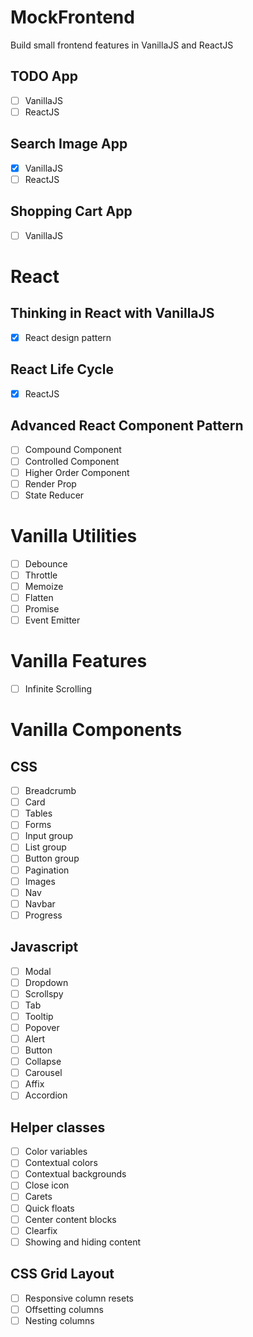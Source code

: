 # MockFrontend
Build small frontend features in VanillaJS and ReactJS
## TODO App
* [ ] VanillaJS
* [ ] ReactJS
## Search Image App
* [x] VanillaJS
* [ ] ReactJS
## Shopping Cart App
* [ ] VanillaJS
# React
## Thinking in React with VanillaJS
* [x] React design pattern
## React Life Cycle
* [x] ReactJS
## Advanced React Component Pattern
* [ ] Compound Component
* [ ] Controlled Component
* [ ] Higher Order Component
* [ ] Render Prop
* [ ] State Reducer
# Vanilla Utilities
* [ ] Debounce
* [ ] Throttle
* [ ] Memoize
* [ ] Flatten
* [ ] Promise
* [ ] Event Emitter
# Vanilla Features
* [ ] Infinite Scrolling
# Vanilla Components
## CSS
* [ ] Breadcrumb
* [ ] Card
* [ ] Tables
* [ ] Forms
* [ ] Input group
* [ ] List group
* [ ] Button group
* [ ] Pagination
* [ ] Images
* [ ] Nav
* [ ] Navbar
* [ ] Progress
## Javascript
* [ ] Modal
* [ ] Dropdown
* [ ] Scrollspy
* [ ] Tab
* [ ] Tooltip
* [ ] Popover
* [ ] Alert
* [ ] Button
* [ ] Collapse
* [ ] Carousel
* [ ] Affix
* [ ] Accordion
## Helper classes
* [ ] Color variables
* [ ] Contextual colors
* [ ] Contextual backgrounds
* [ ] Close icon
* [ ] Carets
* [ ] Quick floats
* [ ] Center content blocks
* [ ] Clearfix
* [ ] Showing and hiding content
## CSS Grid Layout
* [ ] Responsive column resets
* [ ] Offsetting columns
* [ ] Nesting columns
